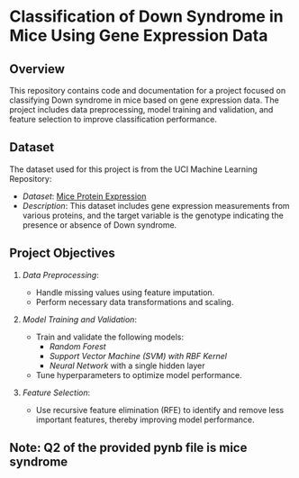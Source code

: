 # Classification of Down Syndrome in Mice Using Gene Expression Data

## Overview

This repository contains code and documentation for a project focused on classifying Down syndrome in mice based on gene expression data. The project includes data preprocessing, model training and validation, and feature selection to improve classification performance.

## Dataset

The dataset used for this project is from the UCI Machine Learning Repository:
- *Dataset*: [Mice Protein Expression](https://archive.ics.uci.edu/ml/datasets/Mice+Protein+Expression#)
- *Description*: This dataset includes gene expression measurements from various proteins, and the target variable is the genotype indicating the presence or absence of Down syndrome.

## Project Objectives

1. *Data Preprocessing*:
   - Handle missing values using feature imputation.
   - Perform necessary data transformations and scaling.

2. *Model Training and Validation*:
   - Train and validate the following models:
     - *Random Forest*
     - *Support Vector Machine (SVM) with RBF Kernel*
     - *Neural Network* with a single hidden layer
   - Tune hyperparameters to optimize model performance.

3. *Feature Selection*:
   - Use recursive feature elimination (RFE) to identify and remove less important features, thereby improving model performance.

## Note: Q2 of the provided pynb file is mice syndrome
